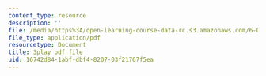 ```yaml
---
content_type: resource
description: ''
file: /media/https%3A/open-learning-course-data-rc.s3.amazonaws.com/6-034-artificial-intelligence-fall-2010/16742d841abfdbf4820703f21767f5ea_leXa7EKUPFk.pdf
file_type: application/pdf
resourcetype: Document
title: 3play pdf file
uid: 16742d84-1abf-dbf4-8207-03f21767f5ea
---
```

